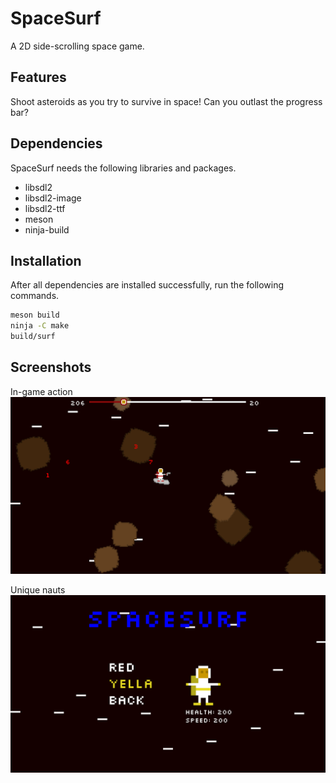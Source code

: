 # SpaceSurf

A 2D side-scrolling space game. 

## Features

Shoot asteroids as you try to survive in space! Can you outlast the progress
bar?

## Dependencies

SpaceSurf needs the following libraries and packages.
* libsdl2
* libsdl2-image
* libsdl2-ttf
* meson
* ninja-build

## Installation

After all dependencies are installed successfully, run the following commands.
``` bash
meson build
ninja -C make
build/surf
```

## Screenshots

In-game action
![Screenshot of gameplay](res/screenshots/shot1.png)

Unique nauts
![Screenshot of player selection](res/screenshots/shot2.png)
